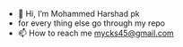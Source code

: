 - 👋 Hi, I’m Mohammed Harshad pk
- for every thing else go through my repo
- 📫 How to reach me mycks45@gmail.com

<!---
mycks45/mycks45 is a ✨ special ✨ repository because its `README.md` (this file) appears on your GitHub profile.
You can click the Preview link to take a look at your changes.
--->
